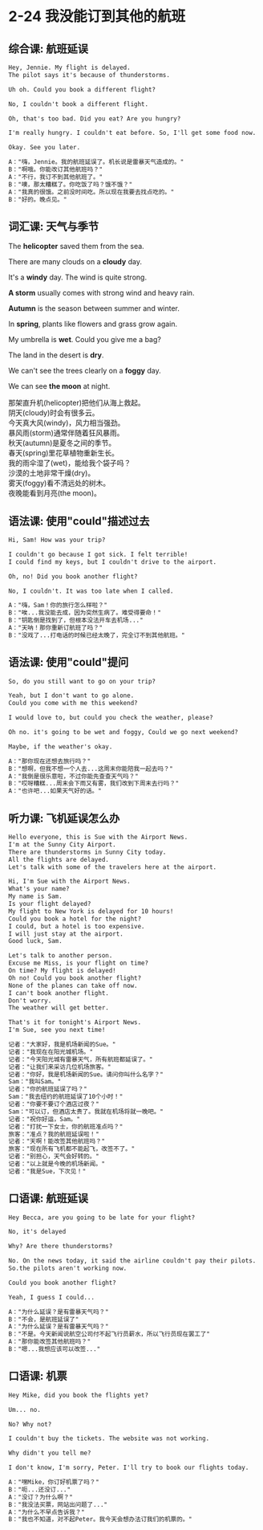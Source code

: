 # 2-24 我没能订到其他的航班

## 综合课: 航班延误

```txt
Hey, Jennie. My flight is delayed.
The pilot says it's because of thunderstorms.

Uh oh. Could you book a different flight?

No, I couldn't book a different flight.

Oh, that's too bad. Did you eat? Are you hungry?

I'm really hungry. I couldn't eat before. So, I'll get some food now.

Okay. See you later.

A："嗨，Jennie。我的航班延误了。机长说是雷暴天气造成的。"
B："啊哦。你能改订其他航班吗？"
A："不行，我订不到其他航班了。"
B："噢，那太糟糕了。你吃饭了吗？饿不饿？"
A："我真的很饿。之前没时间吃。所以现在我要去找点吃的。"
B："好的。晚点见。"
```

## 词汇课: 天气与季节

The **helicopter** saved them from the sea.

There are many clouds on a **cloudy** day.

It's a **windy** day. The wind is quite strong.

**A storm** usually comes with strong wind and heavy rain.

**Autumn** is the season between summer and winter.

In **spring**, plants like flowers and grass grow again.

My umbrella is **wet**. Could you give me a bag?

The land in the desert is **dry**.

We can't see the trees clearly on a **foggy** day.

We can see **the moon** at night.

那架直升机(helicopter)把他们从海上救起。  
阴天(cloudy)时会有很多云。  
今天真大风(windy)，风力相当强劲。  
暴风雨(storm)通常伴随着狂风暴雨。  
秋天(autumn)是夏冬之间的季节。  
春天(spring)里花草植物重新生长。  
我的雨伞湿了(wet)，能给我个袋子吗？  
沙漠的土地非常干燥(dry)。  
雾天(foggy)看不清远处的树木。  
夜晚能看到月亮(the moon)。

## 语法课: 使用"could"描述过去

```txt
Hi, Sam! How was your trip?

I couldn't go because I got sick. I felt terrible!
I could find my keys, but I couldn't drive to the airport.

Oh, no! Did you book another flight?

No, I couldn't. It was too late when I called.

A："嗨，Sam！你的旅行怎么样啦？"
B："唉...我没能去成，因为突然生病了。难受得要命！"
B："钥匙倒是找到了，但根本没法开车去机场..."
A："天呐！那你重新订航班了吗？"
B："没戏了...打电话的时候已经太晚了，完全订不到其他航班。"
```

## 语法课: 使用"could"提问

```txt
So, do you still want to go on your trip?

Yeah, but I don't want to go alone.
Could you come with me this weekend?

I would love to, but could you check the weather, please?

Oh no. it's going to be wet and foggy, Could we go next weekend?

Maybe, if the weather's okay.

A："那你现在还想去旅行吗？"
B："想啊，但我不想一个人去...这周末你能陪我一起去吗？"
A："我倒是很乐意啦，不过你能先查查天气吗？"
B："哎呀糟糕...周末会下雨又有雾，我们改到下周末去行吗？"
A："也许吧...如果天气好的话。"
```

## 听力课: 飞机延误怎么办

```txt
Hello everyone, this is Sue with the Airport News.
I'm at the Sunny City Airport.
There are thunderstorms in Sunny City today.
All the flights are delayed.
Let's talk with some of the travelers here at the airport.

Hi, I'm Sue with the Airport News.
What's your name?
My name is Sam.
Is your flight delayed?
My flight to New York is delayed for 10 hours!
Could you book a hotel for the night?
I could, but a hotel is too expensive.
I will just stay at the airport.
Good luck, Sam.

Let's talk to another person.
Excuse me Miss, is your flight on time?
On time? My flight is delayed!
Oh no! Could you book another flight?
None of the planes can take off now.
I can't book another flight.
Don't worry.
The weather will get better.

That's it for tonight's Airport News.
I'm Sue, see you next time!

记者："大家好，我是机场新闻的Sue。"
记者："我现在在阳光城机场。"
记者："今天阳光城有雷暴天气，所有航班都延误了。"
记者："让我们来采访几位机场旅客。"
记者："你好，我是机场新闻的Sue。请问你叫什么名字？"
Sam："我叫Sam。"
记者："你的航班延误了吗？"
Sam："我去纽约的航班延误了10个小时！"
记者："你要不要订个酒店过夜？"
Sam："可以订，但酒店太贵了。我就在机场将就一晚吧。"
记者："祝你好运，Sam。"
记者："打扰一下女士，你的航班准点吗？"
旅客："准点？我的航班延误啦！"
记者："天啊！能改签其他航班吗？"
旅客："现在所有飞机都不能起飞，改签不了。"
记者："别担心，天气会好转的。"
记者："以上就是今晚的机场新闻。"
记者："我是Sue，下次见！"
```

## 口语课: 航班延误

```txt
Hey Becca, are you going to be late for your flight?

No, it's delayed

Why? Are there thunderstorms?

No. On the news today, it said the airline couldn't pay their pilots.
So.the pilots aren't working now.

Could you book another flight?

Yeah, I guess I could...

A："为什么延误？是有雷暴天气吗？"
B："不会，是航班延误了"
A："为什么延误？是有雷暴天气吗？"
B："不是。今天新闻说航空公司付不起飞行员薪水，所以飞行员现在罢工了"
A："那你能改签其他航班吗？"
B："嗯...我想应该可以改签..."
```

## 口语课: 机票

```txt
Hey Mike, did you book the flights yet?

Um... no.

No? Why not?

I couldn't buy the tickets. The website was not working.

Why didn't you tell me?

I don't know, I'm sorry, Peter. I'll try to book our flights today.

A："嘿Mike，你订好机票了吗？"
B："呃...还没订..."
A："没订？为什么啊？"
B："我没法买票，网站出问题了..."
A："为什么不早点告诉我？"
B："我也不知道，对不起Peter。我今天会想办法订我们的机票的。"
```
